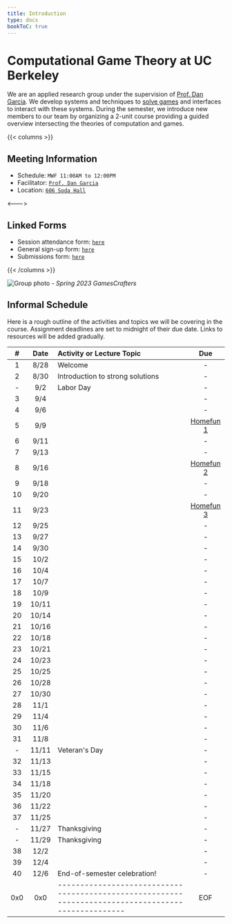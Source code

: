 ```yaml
---
title: Introduction
type: docs
bookToC: true
---
```


# **Computational Game Theory at UC Berkeley**

We are an applied research group under the supervision of [Prof. Dan Garcia](https://people.eecs.berkeley.edu/~ddgarcia/). We develop systems and techniques to [solve games](https://en.wikipedia.org/wiki/Solved_game) and interfaces to interact with these systems. During the semester, we introduce new members to our team by organizing a 2-unit course providing a guided overview intersecting the theories of computation and games.

{{< columns >}}

## **Meeting Information**

* Schedule: `MWF 11:00AM to 12:00PM`
* Facilitator: [`Prof. Dan Garcia`](https://people.eecs.berkeley.edu/~ddgarcia/)
* Location: [`606 Soda Hall`](https://www.google.com/maps/place/EECS+Computer+Science+Division+Soda+Hall/@37.8753164,-122.2589183,19.48z/data=!4m6!3m5!1s0x80857c23cec17a61:0xd6e1f085d0308711!8m2!3d37.8756714!4d-122.2585253!16s%2Fg%2F12hl2qncc?entry=ttu)

<--->

## **Linked Forms**

* Session attendance form: [`here`](https://forms.gle/89xuNuLGVwkovnRZ7)
* General sign-up form: [`here`](https://forms.gle/AmL3j1de9XDTSRrQ9)
* Submissions form: [`here`](https://forms.gle/M2RYf3aVRL4cmZLeA)


{{< /columns >}}

![Group photo](/group_photo.jpg)
*- Spring 2023 GamesCrafters*

## **Informal Schedule** 
Here is a rough outline of the activities and topics we will be covering in the course. Assignment deadlines are set to midnight of their due date. Links to resources will be added gradually.

| # | Date | Activity or Lecture Topic | Due |
| :-: | :-: | :- | :-: |
| 1 | 8/28 | Welcome | - |
| 2 | 8/30 | Introduction to strong solutions | - |
| - | 9/2 | Labor Day | - |
| 3 | 9/4 | | - |
| 4 | 9/6 | | - |
| 5 | 9/9 | | [Homefun 1](main/assignments/homefun-1) |
| 6 | 9/11 | | - |
| 7 | 9/13 | | - |
| 8 | 9/16 | | [Homefun 2](main/assignments/homefun-2) |
| 9 | 9/18 | | - |
| 10 | 9/20 | | - |
| 11 | 9/23 | | [Homefun 3](main/assignments/homefun-3) |
| 12 | 9/25 | | - |
| 13 | 9/27 | | - |
| 14 | 9/30 | | - |
| 15 | 10/2 | | - |
| 16 | 10/4 | | - |
| 17 | 10/7 | | - |
| 18 | 10/9 | | - |
| 19 | 10/11 | | - |
| 20 | 10/14 | | - |
| 21 | 10/16 | | - |
| 22 | 10/18 | | - |
| 23 | 10/21 | | - |
| 24 | 10/23 | | - |
| 25 | 10/25 | | - |
| 26 | 10/28 | | - |
| 27 | 10/30 | | - |
| 28 | 11/1 | | - |
| 29 | 11/4 | | - |
| 30 | 11/6 | | - |
| 31 | 11/8 | | - |
| - | 11/11 | Veteran's Day | - |
| 32 | 11/13 | | - |
| 33 | 11/15 | | - |
| 34 | 11/18 | | - |
| 35 | 11/20 | | - |
| 36 | 11/22 | | - |
| 37 | 11/25 | | - |
| - | 11/27 | Thanksgiving | - |
| - | 11/29 | Thanksgiving | - |
| 38 | 12/2 | | - |
| 39 | 12/4 | | - |
| 40 | 12/6 | End-of-semester celebration! | - |
| 0x0 | 0x0 | --------------------------------------------------------------------------------------------------- | EOF |
